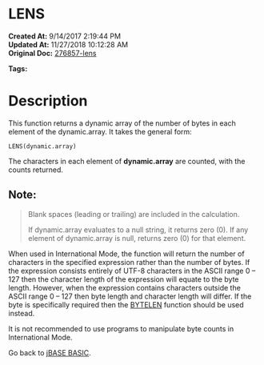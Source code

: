 # LENS

**Created At:** 9/14/2017 2:19:44 PM  
**Updated At:** 11/27/2018 10:12:28 AM  
**Original Doc:** [276857-lens](https://docs.jbase.com/36868-jbase-basic/276857-lens)  

**Tags:**
<badge text='dynamic arrays' vertical='middle' />

# Description

This function returns a dynamic array of the number of bytes in each element of the dynamic.array. It takes the general form:

```
LENS(dynamic.array)
```

The characters in each element of **dynamic.array** are counted, with the counts returned.



## Note:


> Blank spaces (leading or trailing) are included in the calculation.
> 
> If dynamic.array evaluates to a null string, it returns zero (0). If any element of dynamic.array is null, returns zero (0) for that element.


When used in International Mode, the function will return the number of characters in the specified expression rather than the number of bytes. If the expression consists entirely of UTF-8 characters in the ASCII range 0 – 127 then the character length of the expression will equate to the byte length. However, when the expression contains characters outside the ASCII range 0 – 127 then byte length and character length will differ. If the byte is specifically required then the [BYTELEN](./../bytelen) function should be used instead.

It is not recommended to use programs to manipulate byte counts in International Mode.



Go back to [jBASE BASIC](./../jbase-basic-programmers-reference-guide).
